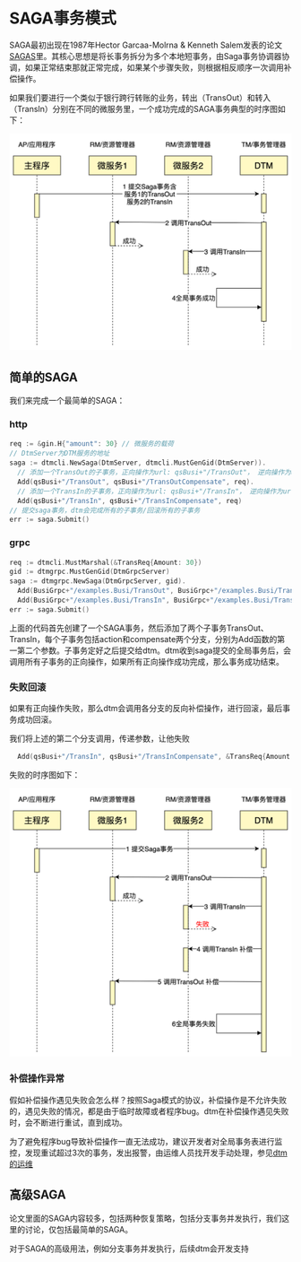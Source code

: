 # SAGA事务模式

SAGA最初出现在1987年Hector Garcaa-Molrna & Kenneth Salem发表的论文[SAGAS](https://www.cs.cornell.edu/andru/cs711/2002fa/reading/sagas.pdf)里。其核心思想是将长事务拆分为多个本地短事务，由Saga事务协调器协调，如果正常结束那就正常完成，如果某个步骤失败，则根据相反顺序一次调用补偿操作。

如果我们要进行一个类似于银行跨行转账的业务，转出（TransOut）和转入（TransIn）分别在不同的微服务里，一个成功完成的SAGA事务典型的时序图如下：

![saga_normal](../imgs/saga_normal.jpg)


## 简单的SAGA

我们来完成一个最简单的SAGA：

### http

``` go
req := &gin.H{"amount": 30} // 微服务的载荷
// DtmServer为DTM服务的地址
saga := dtmcli.NewSaga(DtmServer, dtmcli.MustGenGid(DtmServer)).
  // 添加一个TransOut的子事务，正向操作为url: qsBusi+"/TransOut"， 逆向操作为url: qsBusi+"/TransOutCompensate"
  Add(qsBusi+"/TransOut", qsBusi+"/TransOutCompensate", req).
  // 添加一个TransIn的子事务，正向操作为url: qsBusi+"/TransIn"， 逆向操作为url: qsBusi+"/TransInCompensate"
  Add(qsBusi+"/TransIn", qsBusi+"/TransInCompensate", req)
// 提交saga事务，dtm会完成所有的子事务/回滚所有的子事务
err := saga.Submit()
```

### grpc

``` go
req := dtmcli.MustMarshal(&TransReq{Amount: 30})
gid := dtmgrpc.MustGenGid(DtmGrpcServer)
saga := dtmgrpc.NewSaga(DtmGrpcServer, gid).
  Add(BusiGrpc+"/examples.Busi/TransOut", BusiGrpc+"/examples.Busi/TransOutRevert", req).
  Add(BusiGrpc+"/examples.Busi/TransIn", BusiGrpc+"/examples.Busi/TransOutRevert", req)
err := saga.Submit()
```

上面的代码首先创建了一个SAGA事务，然后添加了两个子事务TransOut、TransIn，每个子事务包括action和compensate两个分支，分别为Add函数的第一第二个参数。子事务定好之后提交给dtm。dtm收到saga提交的全局事务后，会调用所有子事务的正向操作，如果所有正向操作成功完成，那么事务成功结束。

### 失败回滚

如果有正向操作失败，那么dtm会调用各分支的反向补偿操作，进行回滚，最后事务成功回滚。

我们将上述的第二个分支调用，传递参数，让他失败

``` go
  Add(qsBusi+"/TransIn", qsBusi+"/TransInCompensate", &TransReq{Amount: 30, TransInResult: "FAILURE"})
```

失败的时序图如下：

![saga_rollback](../imgs/saga_rollback.jpg)

### 补偿操作异常

假如补偿操作遇见失败会怎么样？按照Saga模式的协议，补偿操作是不允许失败的，遇见失败的情况，都是由于临时故障或者程序bug。dtm在补偿操作遇见失败时，会不断进行重试，直到成功。

为了避免程序bug导致补偿操作一直无法成功，建议开发者对全局事务表进行监控，发现重试超过3次的事务，发出报警，由运维人员找开发手动处理，参见[dtm的运维](../deploy/maintain)

## 高级SAGA

论文里面的SAGA内容较多，包括两种恢复策略，包括分支事务并发执行，我们这里的讨论，仅包括最简单的SAGA。

对于SAGA的高级用法，例如分支事务并发执行，后续dtm会开发支持

